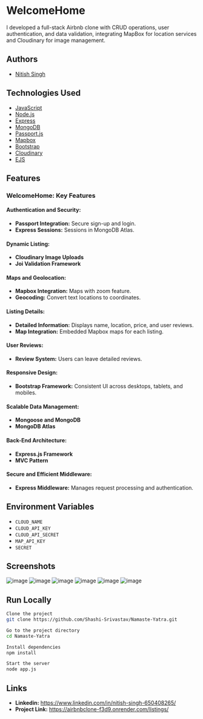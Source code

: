 # WelcomeHome
I developed a full-stack Airbnb clone with CRUD operations, user authentication, and data validation, integrating MapBox for location services and Cloudinary for image management.

## Authors
- [Nitish Singh](https://github.com/NitishSP)

## Technologies Used

- [JavaScript](https://www.javascript.com/)
- [Node.js](https://nodejs.org/)
- [Express](https://expressjs.com/)
- [MongoDB](https://www.mongodb.com/)
- [Passport.js](http://www.passportjs.org/)
- [Mapbox](https://www.mapbox.com/)
- [Bootstrap](https://getbootstrap.com/)
- [Cloudinary](https://cloudinary.com/)
- [EJS](https://ejs.co/)

## Features

### WelcomeHome: Key Features

#### Authentication and Security:

- **Passport Integration:** Secure sign-up and login.
- **Express Sessions:** Sessions in MongoDB Atlas.

#### Dynamic Listing:

- **Cloudinary Image Uploads** 
- **Joi Validation Framework**

#### Maps and Geolocation:

- **Mapbox Integration:** Maps with zoom feature.
- **Geocoding:** Convert text locations to coordinates.

#### Listing Details:

- **Detailed Information:** Displays name, location, price, and user reviews.
- **Map Integration:** Embedded Mapbox maps for each listing.

#### User Reviews:

- **Review System:** Users can leave detailed reviews.

#### Responsive Design:

- **Bootstrap Framework:** Consistent UI across desktops, tablets, and mobiles.

#### Scalable Data Management:

- **Mongoose and MongoDB** 
- **MongoDB Atlas**

#### Back-End Architecture:

- **Express.js Framework**
- **MVC Pattern**

#### Secure and Efficient Middleware:

- **Express Middleware:** Manages request processing and authentication.

## Environment Variables

- `CLOUD_NAME`
- `CLOUD_API_KEY`
- `CLOUD_API_SECRET`
- `MAP_API_KEY`
- `SECRET`

## Screenshots
![image](https://github.com/NitishSP/AirbnbClone/assets/130090010/954d32e1-e194-4341-84d5-feeedaa516dc)
![image](https://github.com/NitishSP/AirbnbClone/assets/130090010/1d984a19-ed7a-4fc9-9846-cb73867a1cc6)
![image](https://github.com/NitishSP/AirbnbClone/assets/130090010/0e7d4826-342e-4ba4-974d-6e683bc5bc6b)
![image](https://github.com/NitishSP/AirbnbClone/assets/130090010/daab736d-ea9e-4e67-83b1-96dd0c0d786d)
![image](https://github.com/NitishSP/AirbnbClone/assets/130090010/523d34b8-0725-45ba-bf4d-50c05e3bb664)
![image](https://github.com/NitishSP/AirbnbClone/assets/130090010/8b6a195e-3a28-42a7-ac32-cc524fc140e4)


## Run Locally

```bash
Clone the project
git clone https://github.com/Shashi-Srivastav/Namaste-Yatra.git

Go to the project directory
cd Namaste-Yatra

Install dependencies
npm install

Start the server
node app.js
```

## Links
- **Linkedin:** https://www.linkedin.com/in/nitish-singh-650408265/
- **Project Link:** https://airbnbclone-f3d9.onrender.com/listings/
